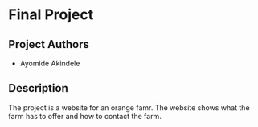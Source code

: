 # Final Project


## Project Authors
- Ayomide Akindele


## Description
The project is a website for an orange famr. The website shows what the farm has to offer and how to contact the farm.